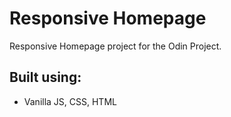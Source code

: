 # Responsive Homepage

Responsive Homepage project for the Odin Project.

## Built using:

- Vanilla JS, CSS, HTML
